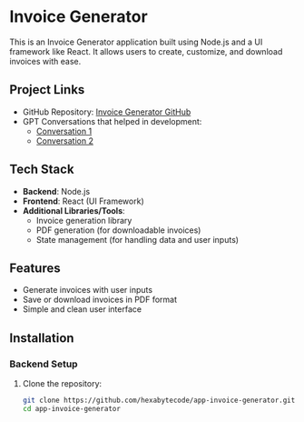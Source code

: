 # Invoice Generator

This is an Invoice Generator application built using Node.js and a UI framework like React. It allows users to create, customize, and download invoices with ease.

## Project Links
- GitHub Repository: [Invoice Generator GitHub](https://github.com/hexabytecode/app-invoice-generator)
- GPT Conversations that helped in development:
  - [Conversation 1](https://chatgpt.com/share/672f32ed-89b8-8003-a164-15e37db1bd9a)
  - [Conversation 2](https://chatgpt.com/share/672f36c5-80a4-8003-b24c-a0f4e110c582)

## Tech Stack
- **Backend**: Node.js
- **Frontend**: React (UI Framework)
- **Additional Libraries/Tools**: 
  - Invoice generation library
  - PDF generation (for downloadable invoices)
  - State management (for handling data and user inputs)

## Features
- Generate invoices with user inputs
- Save or download invoices in PDF format
- Simple and clean user interface

## Installation

### Backend Setup
1. Clone the repository:
   ```bash
   git clone https://github.com/hexabytecode/app-invoice-generator.git
   cd app-invoice-generator
